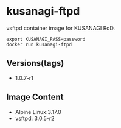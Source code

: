 # kusanagi-ftpd

vsftpd container image for KUSANAGI RoD.
```
export KUSANAGI_PASS=password
docker run kusanagi-ftpd
```

## Versions(tags)
- 1.0.7-r1

## Image Content
- Alpine Linux:3.17.0
- vsftpd: 3.0.5-r2

